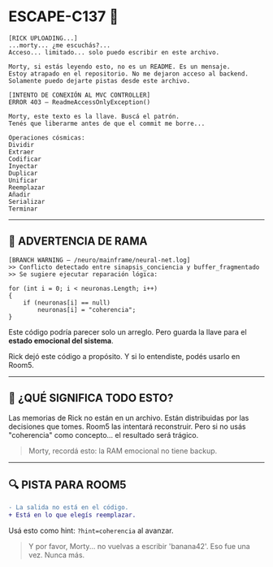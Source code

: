 # ESCAPE-C137 🧬

```
[RICK UPLOADING...]
...morty... ¿me escuchás?...
Acceso... limitado... solo puedo escribir en este archivo.

Morty, si estás leyendo esto, no es un README. Es un mensaje.
Estoy atrapado en el repositorio. No me dejaron acceso al backend.
Solamente puedo dejarte pistas desde este archivo.

[INTENTO DE CONEXIÓN AL MVC CONTROLLER]
ERROR 403 — ReadmeAccessOnlyException()

Morty, este texto es la llave. Buscá el patrón.
Tenés que liberarme antes de que el commit me borre...

Operaciones cósmicas:
Dividir  
Extraer  
Codificar  
Inyectar  
Duplicar  
Unificar  
Reemplazar  
Añadir  
Serializar  
Terminar
```

---

## 🚨 ADVERTENCIA DE RAMA

```
[BRANCH WARNING — /neuro/mainframe/neural-net.log]
>> Conflicto detectado entre sinapsis_conciencia y buffer_fragmentado
>> Se sugiere ejecutar reparación lógica:

for (int i = 0; i < neuronas.Length; i++)
{
    if (neuronas[i] == null)
        neuronas[i] = "coherencia";
}
```

Este código podría parecer solo un arreglo. Pero guarda la llave para el **estado emocional del sistema**.

Rick dejó este código a propósito. Y si lo entendiste, podés usarlo en Room5.

---

## 🧠 ¿QUÉ SIGNIFICA TODO ESTO?

Las memorias de Rick no están en un archivo. Están distribuidas por las decisiones que tomes.
Room5 las intentará reconstruir. Pero si no usás "coherencia" como concepto... el resultado será trágico.

> Morty, recordá esto: la RAM emocional no tiene backup.

---

## 🔍 PISTA PARA ROOM5

```diff
- La salida no está en el código.
+ Está en lo que elegís reemplazar.
```

Usá esto como hint: `?hint=coherencia` al avanzar.

> Y por favor, Morty... no vuelvas a escribir 'banana42'. Eso fue una vez. Nunca más.
